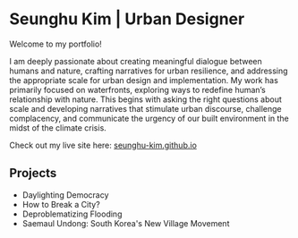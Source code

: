 # Seunghu Kim | Urban Designer

Welcome to my portfolio!  

I am deeply passionate about creating meaningful dialogue between humans and nature, crafting narratives for urban resilience, and addressing the appropriate scale for urban design and implementation. My work has primarily focused on waterfronts, exploring ways to redefine human’s relationship with nature. This begins with asking the right questions about scale and developing narratives that stimulate urban discourse, challenge complacency, and communicate the urgency of our built environment in the midst of the climate crisis.

Check out my live site here: [seunghu-kim.github.io](https://seunghu-kim.github.io)

## Projects
- Daylighting Democracy
- How to Break a City?
- Deproblematizing Flooding
- Saemaul Undong: South Korea's New Village Movement


